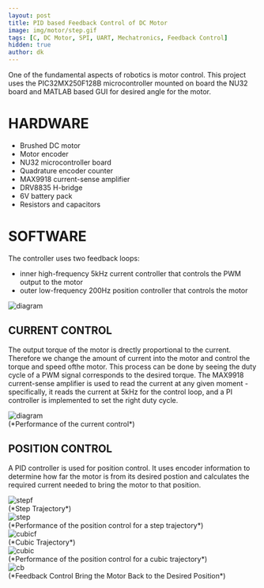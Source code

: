 ```yaml
---
layout: post
title: PID based Feedback Control of DC Motor
image: img/motor/step.gif
tags: [C, DC Motor, SPI, UART, Mechatronics, Feedback Control]
hidden: true
author: dk
---
```


One of the fundamental aspects of robotics is motor control. This project uses the PIC32MX250F128B microcontroller mounted on board the NU32 board and MATLAB based GUI for desired angle for the motor. 

# HARDWARE
- Brushed DC motor 
- Motor encoder
- NU32 microcontroller board
- Quadrature encoder counter
- MAX9918 current-sense amplifier
- DRV8835 H-bridge
- 6V battery pack
- Resistors and capacitors



# SOFTWARE

The controller uses two feedback loops: 
- inner high-frequency 5kHz current controller that controls the PWM output to the motor 
- outer low-frequency 200Hz position controller that controls the motor

<div class="post-flex-display">
    <img src="/img/motor/diagram.png" alt="diagram">
</div>


## CURRENT CONTROL

The output torque of the motor is drectly proportional to the current. Therefore we change the amount of current into the motor and control the torque and speed ofthe motor. This process can be done by seeing the duty cycle of a PWM signal corresponds to the desired torque. The MAX9918 current-sense amplifier is used to read the current at any given moment - specifically, it reads the current at 5kHz for the control loop, and a PI controller is implemented to set the right duty cycle.

<div class="post-flex-display">
    <img src="/img/motor/diagram.png" alt="diagram">
</div>
(*Performance of the current control*)


## POSITION CONTROL

A PID controller is used for position control. It uses encoder information to determine how far the motor is from its desired postion and calculates the required current needed to bring the motor to that position.



<div class="post-flex-display">
    <img src="/img/motor/step.gif" alt="stepf">
</div>
(*Step Trajectory*)


<div class="post-flex-display">
    <img src="/img/motor/step.png" alt="step">
</div>
(*Performance of the position control for a step trajectory*)



<div class="post-flex-display">
    <img src="/img/motor/cubic.gif" alt="cubicf">
</div>
(*Cubic Trajectory*)


<div class="post-flex-display">
    <img src="/img/motor/cubic.png" alt="cubic">
</div>
(*Performance of the position control for a cubic trajectory*)



<div class="post-flex-display">
    <img src="/img/motor/comeback.gif" alt="cb">
</div>
(*Feedback Control Bring the Motor Back to the Desired Position*)